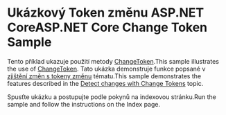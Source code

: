 # <a name="aspnet-core-change-token-sample"></a><span data-ttu-id="8d9f8-101">Ukázkový Token změnu ASP.NET Core</span><span class="sxs-lookup"><span data-stu-id="8d9f8-101">ASP.NET Core Change Token Sample</span></span>

<span data-ttu-id="8d9f8-102">Tento příklad ukazuje použití metody [ChangeToken](https://docs.microsoft.com/dotnet/api/microsoft.extensions.primitives.changetoken).</span><span class="sxs-lookup"><span data-stu-id="8d9f8-102">This sample illustrates the use of [ChangeToken](https://docs.microsoft.com/dotnet/api/microsoft.extensions.primitives.changetoken).</span></span> <span data-ttu-id="8d9f8-103">Tato ukázka demonstruje funkce popsané v [zjištění změn s tokeny změnu](https://docs.microsoft.com/aspnet/core/fundamentals/change-tokens) tématu.</span><span class="sxs-lookup"><span data-stu-id="8d9f8-103">This sample demonstrates the features described in the [Detect changes with Change Tokens](https://docs.microsoft.com/aspnet/core/fundamentals/change-tokens) topic.</span></span>

<span data-ttu-id="8d9f8-104">Spusťte ukázku a postupujte podle pokynů na indexovou stránku.</span><span class="sxs-lookup"><span data-stu-id="8d9f8-104">Run the sample and follow the instructions on the Index page.</span></span>
